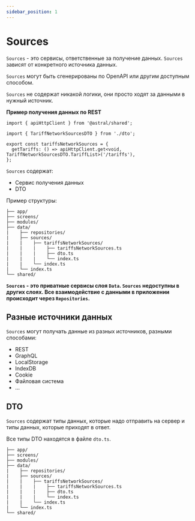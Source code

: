 ```yaml
---
sidebar_position: 1
---
```


# Sources

`Sources` - это сервисы, ответственные за получение данных. `Sources` зависят от конкретного источника данных.

`Sources` могут быть сгенерированы по OpenAPI или другим доступным способом.

`Sources` не содержат никакой логики, они просто ходят за данными в нужный источник.

**Пример получения данных по REST**

```tsx
import { apiHttpClient } from '@astral/shared';

import { TariffNetworkSourcesDTO } from './dto';

export const tariffsNetworkSources = {
  getTariffs: () => apiHttpClient.get<void, TariffNetworkSourcesDTO.TariffList>('/tariffs'),
};
```

`Sources` содержат:

- Сервис получения данных
- DTO

Пример структуры:

```
├── app/                          
├── screens/                  
├── modules/        
├── data/
|    ├── repositories/ 
|    ├── sources/
|    |    ├── tariffsNetworkSources/
|    |    |    ├── tariffsNetworkSources.ts
|    |    |    ├── dto.ts
|    |    |    └── index.ts
|    |    └── index.ts            
|    └── index.ts                  
└── shared/    
```

**`Sources` - это приватные сервисы слоя `Data`. `Sources` недоступны в других слоях. Все взаимодействие с данными в приложении происходит через `Repositories`.**

## Разные источники данных

`Sources` могут получать данные из разных источников, разными способами:

- REST
- GraphQL
- LocalStorage
- IndexDB
- Cookie
- Файловая система
- …

## DTO

`Sources` содержат типы данных, которые надо отправить на сервер и типы данных, которые приходят в ответ.

Все типы DTO находятся в файле `dto.ts`.

```
├── app/                          
├── screens/                  
├── modules/        
├── data/
|    ├── repositories/ 
|    ├── sources/
|    |    ├── tariffsNetworkSources/
|    |    |    ├── tariffsNetworkSources.ts
|    |    |    ├── dto.ts
|    |    |    └── index.ts
|    |    └── index.ts            
|    └── index.ts                  
└── shared/    
```

